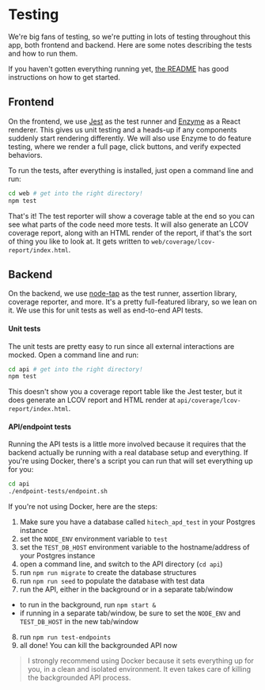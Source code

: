 # Testing

We're big fans of testing, so we're putting in lots of testing throughout this
app, both frontend and backend.  Here are some notes describing the tests and
how to run them.

If you haven't gotten everything running yet, [the README](../README.md) has
good instructions on how to get started.

## Frontend

On the frontend, we use [Jest](https://facebook.github.io/jest/) as the test
runner and [Enzyme](http://airbnb.io/enzyme/) as a React renderer.  This gives
us unit testing and a heads-up if any components suddenly start rendering
differently.  We will also use Enzyme to do feature testing, where we render
a full page, click buttons, and verify expected behaviors.

To run the tests, after everything is installed, just open a command line
and run:

```bash
cd web # get into the right directory!
npm test
```

That's it!  The test reporter will show a coverage table at the end so you
can see what parts of the code need more tests.  It will also generate an
LCOV coverage report, along with an HTML render of the report, if that's the
sort of thing you like to look at.  It gets written to
`web/coverage/lcov-report/index.html`.

## Backend

On the backend, we use [node-tap](http://www.node-tap.org/) as the test runner,
assertion library, coverage reporter, and more.  It's a pretty full-featured
library, so we lean on it.  We use this for unit tests as well as end-to-end
API tests.

#### Unit tests

The unit tests are pretty easy to run since all external interactions are
mocked.  Open a command line and run:

```bash
cd api # get into the right directory!
npm test
```

This doesn't show you a coverage report table like the Jest tester, but it does
generate an LCOV report and HTML render at `api/coverage/lcov-report/index.html`.

#### API/endpoint tests

Running the API tests is a little more involved because it requires that the
backend actually be running with a real database setup and everything.  If
you're using Docker, there's a script you can run that will set everything up
for you:

```bash
cd api
./endpoint-tests/endpoint.sh
```

If you're not using Docker, here are the steps:

1. Make sure you have a database called `hitech_apd_test` in your Postgres instance
2. set the `NODE_ENV` environment variable to `test`
3. set the `TEST_DB_HOST` environment variable to the hostname/address of your Postgres instance
4. open a command line, and switch to the API directory (`cd api`)
5. run `npm run migrate` to create the database structures
6. run `npm run seed` to populate the database with test data
7. run the API, either in the background or in a separate tab/window
  - to run in the background, run `npm start &`
  - if running in a separate tab/window, be sure to set the `NODE_ENV` and `TEST_DB_HOST` in the new tab/window
8. run `npm run test-endpoints`
9. all done!  You can kill the backgrounded API now

> I strongly recommend using Docker because it sets everything up for you, in
> a clean and isolated environment.  It even takes care of killing the backgrounded
> API process.
